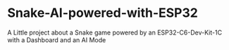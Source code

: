 # Snake-AI-powered-with-ESP32
A Little project about a Snake game powered by an ESP32-C6-Dev-Kit-1C with a Dashboard and an AI Mode
